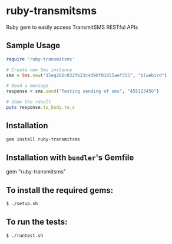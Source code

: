 ruby-transmitsms
================

Ruby gem to easily access TransmitSMS RESTful APIs

## Sample Usage
```ruby
require 'ruby-transmitsms'

# Create new Sms instance
sms = Sms.new("15eg266c832fb23c4d90f01055aef355", "bluebird")

# Send a message
response = sms.send("Testing sending of sms", "455123456")

# Show the result
puts response.to_body.to_s
```

## Installation
```sh
gem install ruby-transmitsms
```

## Installation with `bundler`'s Gemfile
gem "ruby-transmitsms"

## To install the required gems:
```sh
$ ./setup.sh
```

## To run  the tests:
```sh
$ ./runtest.sh
```

